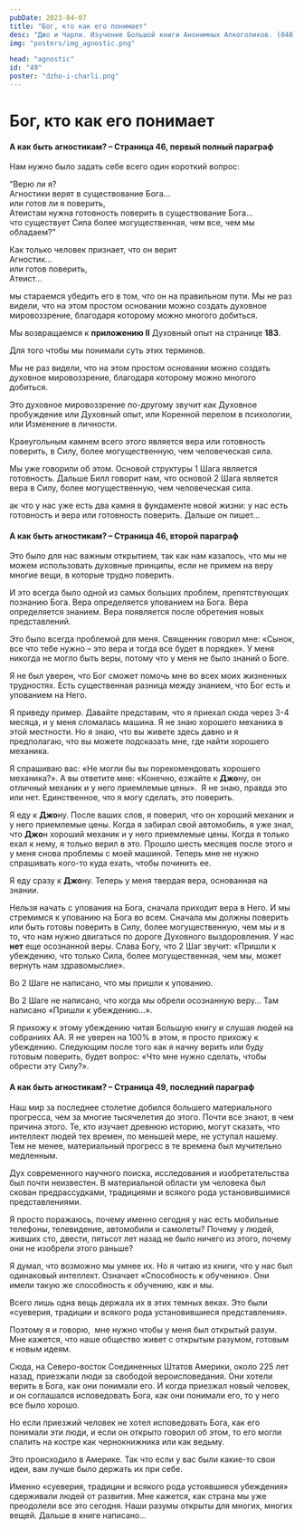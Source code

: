 ```yaml
---
pubDate: 2023-04-07
title: "Бог, кто как его понимает"
desc: "Джо и Чарли. Изучение Большой книги Анонимных Алкоголиков. (048)"
img: "posters/img_agnostic.png"

head: "agnostic"
id: "49"
poster: "dzho-i-charli.png"
---
```


# Бог, кто как его понимает

#### А как быть агностикам? – Страница 46, первый полный параграф

Нам нужно было задать себе всего один короткий вопрос:

“Верю ли я? <br>
Агностики верят в существование Бога… <br>
или готов ли я поверить, <br>
Атеистам нужна готовность поверить в существование Бога… <br>
что существует Сила более могущественная, чем все, чем мы обладаем?”

Как только человек признает, что он верит <br>
Агностик… <br>
или готов поверить, <br>
Атеист…

мы стараемся убедить его в том, что он на правильном пути. Мы не раз видели, что на этом простом основании можно создать духовное мировоззрение, благодаря которому можно многого добиться.

Мы возвращаемся к **приложению II** Духовный опыт на странице **183**.

Для того чтобы мы понимали суть этих терминов.

Мы не раз видели, что на этом простом основании можно создать духовное мировоззрение, благодаря которому можно многого добиться.

Это духовное мировоззрение по-другому звучит как Духовное пробуждение или Духовный опыт, или Коренной перелом в психологии, или Изменение в личности.

Краеугольным камнем всего этого является вера или готовность поверить, в Силу, более могущественную, чем человеческая сила.

Мы уже говорили об этом. Основой структуры 1 Шага является готовность. Дальше Билл говорит нам, что основой 2 Шага является вера в Силу, более могущественную, чем человеческая сила.

ак что у нас уже есть два камня в фундаменте новой жизни: у нас есть готовность и вера или готовность поверить. Дальше он пишет…

#### А как быть агностикам? – Страница 46, второй параграф

Это было для нас важным открытием, так как нам казалось, что мы не можем использовать духовные принципы, если не примем на веру многие вещи, в которые трудно поверить.

И это всегда было одной из самых больших проблем, препятствующих познанию Бога. Вера определяется упованием на Бога. Вера определяется знанием. Вера появляется после обретения новых представлений.

Это было всегда проблемой для меня. Священник говорил мне: «Сынок, все что тебе нужно – это вера и тогда все будет в порядке». У меня никогда не могло быть веры, потому что у меня не было знаний о Боге.

Я не был уверен, что Бог сможет помочь мне во всех моих жизненных трудностях. Есть существенная разница между знанием, что Бог есть и упованием на Него.

Я приведу пример. Давайте представим, что я приехал сюда через 3-4 месяца, и у меня сломалась машина. Я не знаю хорошего механика в этой местности. Но я знаю, что вы живете здесь давно и я предполагаю, что вы можете подсказать мне, где найти хорошего механика.

Я спрашиваю вас: «Не могли бы вы порекомендовать хорошего механика?». А вы ответите мне: «Конечно, езжайте к **Джо**ну, он отличный механик и у него приемлемые цены».  Я не знаю, правда это или нет. Единственное, что я могу сделать, это поверить.

Я еду к **Джо**ну. После ваших слов, я поверил, что он хороший механик и у него приемлемые цены. Когда я забирал свой автомобиль, я уже знал, что **Джо**н хороший механик и у него приемлемые цены. Когда я только ехал к нему, я только верил в это. Прошло шесть месяцев после этого и у меня снова проблемы с моей машиной. Теперь мне не нужно спрашивать кого-то куда ехать, чтобы починить ее.

Я еду сразу к **Джо**ну. Теперь у меня твердая вера, основанная на знании.

Нельзя начать с упования на Бога, сначала приходит вера в Него. И мы стремимся к упованию на Бога во всем. Сначала мы должны поверить или быть готовы поверить в Силу, более могущественную, чем мы и в то, что нам нужно двигаться по дороге Духовного выздоровления. У нас **нет** еще осознанной веры. Слава Богу, что 2 Шаг звучит: «Пришли к убеждению, что только Сила, более могущественная, чем мы, может вернуть нам здравомыслие».

Во 2 Шаге не написано, что мы пришли к упованию.

Во 2 Шаге не написано, что когда мы обрели осознанную веру… Там написано «Пришли к убеждению…».

Я прихожу к этому убеждению читая Большую книгу и слушая людей на собраниях АА. Я не уверен на 100% в этом, я просто прихожу к убеждению. Следующим после того как я начну верить или буду готовым поверить, будет вопрос: «Что мне нужно сделать, чтобы обрести эту Силу?».

#### А как быть агностикам? – Страница 49, последний параграф

Наш мир за последнее столетие добился большего материального прогресса, чем за многие тысячелетия до этого. Почти все знают, в чем причина этого. Те, кто изучает древнюю историю, могут сказать, что интеллект людей тех времен, по меньшей мере, не уступал нашему. Тем не менее, материальный прогресс в те времена был мучительно медленным.

Дух современного научного поиска, исследования и изобретательства был почти неизвестен. В материальной области ум человека был скован предрассудками, традициями и всякого рода установившимися представлениями.

Я просто поражаюсь, почему именно сегодня у нас есть мобильные телефоны, телевидение, автомобили и самолеты? Почему у людей, живших сто, двести, пятьсот лет назад не было ничего из этого, почему они не изобрели этого раньше?

Я думал, что возможно мы умнее их. Но я читаю из книги, что у нас был одинаковый интеллект. Означает «Способность к обучению». Они имели такую же способность к обучению, как и мы.

Всего лишь одна вещь держала их в этих темных веках. Это были «суеверия, традиции и всякого рода установившиеся представления».

Поэтому я и говорю,  мне нужно чтобы у меня был открытый разум. Мне кажется, что наше общество живет с открытым разумом, готовым к новым идеям.

Сюда, на Северо-восток Соединенных Штатов Америки, около 225 лет назад, приезжали люди за свободой вероисповедания. Они хотели верить в Бога, как они понимали его. И когда приезжал новый человек, и он соглашался исповедовать Бога, как они понимали его, то у него все было хорошо.

Но если приезжий человек не хотел исповедовать Бога, как его понимали эти люди, и если он открыто говорил об этом, то его могли спалить на костре как чернокнижника или как ведьму.

Это происходило в Америке. Так что если у вас были какие-то свои идеи, вам лучше было держать их при себе.

Именно «суеверия, традиции и всякого рода устоявшиеся убеждения» сдерживали людей от развития.
Мне кажется, как страна мы уже преодолели все это сегодня. Наши разумы открыты для многих, многих вещей. Дальше в книге написано…

